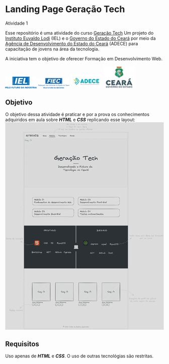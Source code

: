 # Landing Page Geração Tech
Atividade 1

Esse repositório é uma atividade do curso [Geração Tech](https://geracaotech.iel-ce.org.br/)
Um projeto do [Instituto Euvaldo Lodi](https://www.ielbahia.com.br/) (IEL) e o [Governo do Estado do Ceará](https://www.ceara.gov.br/) por meio da [Agência de Desenvolvimento do Estado do Ceará](https://www.adece.ce.gov.br/) (ADECE) para capacitação de jovens na área da tecnologia. 

A iniciativa tem o objetivo de oferecer Formação em Desenvolvimento Web.

<img src="imgs/readme/logo-iel.png" alt="Instituto Euvaldo Lodi" width="100">
<img src="imgs/readme/logo-fiec.png" alt="Fundação Indaiatubana de Educação e Cultura" width="100">
<img src="imgs/readme/logo-adece.png" alt="Agência de Desenvolvimento do Estado do Ceará" width="100">
<img src="imgs/readme/logo-governo-ceara.png" alt="Governo do Estado do Ceará" width="100">

## Objetivo
O objetivo dessa atividade é praticar e por a prova os conhecimentos adquiridos em aula sobre ***HTML*** e ***CSS*** replicando esse layout:
![layout](imgs/readme/layout.png)

## Requisitos
Uso apenas de ***HTML*** e ***CSS***.
O uso de outras tecnológias são restritas.